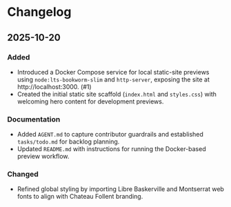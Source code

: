 # Changelog

## 2025-10-20

### Added
- Introduced a Docker Compose service for local static-site previews using `node:lts-bookworm-slim` and `http-server`, exposing the site at http://localhost:3000. (#1)
- Created the initial static site scaffold (`index.html` and `styles.css`) with welcoming hero content for development previews.

### Documentation
- Added `AGENT.md` to capture contributor guardrails and established `tasks/todo.md` for backlog planning.
- Updated `README.md` with instructions for running the Docker-based preview workflow.

### Changed
- Refined global styling by importing Libre Baskerville and Montserrat web fonts to align with Chateau Follent branding.
